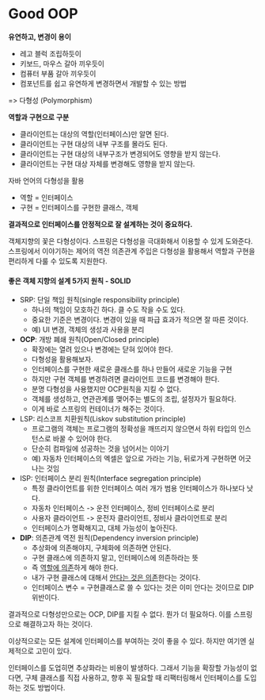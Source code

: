 # Good OOP



**유연하고, 변경이 용이**

- 레고 블럭 조립하듯이
- 키보드, 마우스 갈아 끼우듯이
- 컴퓨터 부품 갈아 끼우듯이
- 컴포넌트를 쉽고 유연하게 변경하면서 개발할 수 있는 방법

=> 다형성 (Polymorphism)



**역할과 구현으로 구분**

- 클라이언트는 대상의 역할(인터페이스)만 알면 된다.
- 클라이언트는 구현 대상의 내부 구조를 몰라도 된다.
- 클라이언트는 구현 대상의 내부구조가 변경되어도 영향을 받지 않는다.
- 클라이언트는 구현 대상 자체를 변경해도 영향을 받지 않는다.



자바 언어의 다형성을 활용

- 역할 = 인터페이스
- 구현 = 인터페이스를 구현한 클래스, 객체



**결과적으로 인터페이스를 안정적으로 잘 설계하는 것이 중요하다.**

객체지향의 꽃은 다형성이다. 스프링은 다형성을 극대화해서 이용할 수 있게 도와준다. 스프링에서 이야기하는 제어의 역전 의존관계 주입은 다형성을 활용해서 역할과 구현을 편리하게 다룰 수 있도록 지원한다.



#### 좋은 객체 지향의 설계 5가지 원칙 - SOLID

- SRP: 단일 책임 원칙(single responsibility principle)
  - 하나의 책임이 모호하긴 하다. 클 수도 작을 수도 있다.
  - 중요한 기준은 변경이다. 변경이 있을 때 파급 효과가 적으면 잘 따른 것이다.
  - 예) UI 변경, 객체의 생성과 사용을 분리
- **OCP**: 개방 폐쇄 원칙(Open/Closed principle)
  - 확장에는 열려 있으나 변경에는 닫혀 있어야 한다.
  - 다형성을 활용해보자.
  - 인터페이스를 구현한 새로운 클래스를 하나 만들어 새로운 기능을 구현
  - 하지만 구현 객체를 변경하려면 클라이언트 코드를 변경해야 한다.
  - 분명 다형성을 사용했지만 OCP원칙을 지킬 수 없다.
  - 객체를 생성하고, 연관관계를 맺어주는 별도의 조립, 설정자가 필요하다.
  - 이게 바로 스프링의 컨테이너가 해주는 것이다.
- LSP: 리스코프 치환원칙(Liskov substitution principle)
  - 프로그램의 객체는 프로그램의 정확성을 깨뜨리지 않으면서 하위 타입의 인스턴스로 바꿀 수 있어야 한다.
  - 단순히 컴파일에 성공하는 것을 넘어서는 이야기
  - 예) 자동차 인터페이스의 엑셀은 앞으로 가라는 기능, 뒤로가게 구현하면 어긋나는 것임
- ISP: 인터페이스 분리 원칙(Interface segregation principle)
  - 특정 클라이언트를 위한 인터페이스 여러 개가 범용 인터페이스가 하나보다 낫다.
  - 자동차 인터페이스 -> 운전 인터페이스, 정비 인터페이스로 분리
  - 사용자 클라이언트 -> 운전자 클라이언트, 정비사 클라이언트로 분리
  - 인터페이스가 명확해지고, 대체 가능성이 높아진다.
- **DIP**: 의존관계 역전 원칙(Dependency inversion principle)
  - 추상화에 의존해야지, 구체화에 의존하면 안된다.
  - 구현 클래스에 의존하지 말고, 인터페이스에 의존하라는 뜻
  - 즉 <u>역할에 의존</u>하게 해야 한다.
  - 내가 구현 클래스에 대해서 <u>안다는 것은 의존</u>한다는 것이다.
  - 인터페이스 변수 = 구현클래스로 쓸 수 있다는 것은 이미 안다는 것이므로 DIP 위반이다.


결과적으로 다형성만으로는 OCP, DIP를 지킬 수 없다. 뭔가 더 필요하다. 이를 스프링으로 해결하고자 하는 것이다.

이상적으로는 모든 설계에 인터페이스를 부여하는 것이 좋을 수 있다. 하지만 여기엔 실제적으로 고민이 있다.

인터페이스를 도업히면 추상화라는 비용이 발생하다. 그래서 기능을 확장할 가능성이 없다면, 구체 클래스를 직접 사용하고, 향후 꼭 필요할 때 리팩터링해서 인터페이스를 도입하는 것도 방법이다.